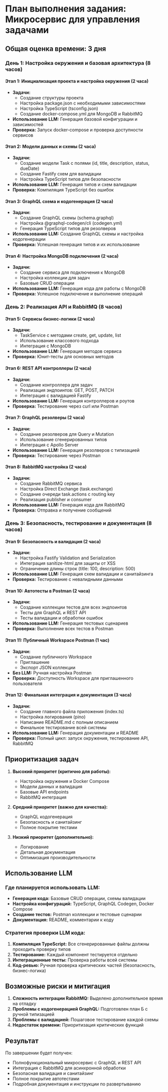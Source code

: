 # План выполнения задания: Микросервис для управления задачами

## Общая оценка времени: 3 дня

### День 1: Настройка окружения и базовая архитектура (8 часов)

#### Этап 1: Инициализация проекта и настройка окружения (2 часа)
- **Задачи:**
  - Создание структуры проекта
  - Настройка package.json с необходимыми зависимостями
  - Настройка TypeScript (tsconfig.json)
  - Создание docker-compose.yml для MongoDB и RabbitMQ
- **Использование LLM:** Генерация базовой конфигурации и зависимостей
- **Проверка:** Запуск docker-compose и проверка доступности сервисов

#### Этап 2: Модели данных и схемы (2 часа)
- **Задачи:**
  - Создание модели Task с полями (id, title, description, status, dueDate)
  - Создание Fastify схем для валидации
  - Настройка TypeScript типов для безопасности
- **Использование LLM:** Генерация типов и схем валидации
- **Проверка:** Компиляция TypeScript без ошибок

#### Этап 3: GraphQL схема и кодогенерация (2 часа)
- **Задачи:**
  - Создание GraphQL схемы (schema.graphql)
  - Настройка @graphql-codegen/cli (codegen.yml)
  - Генерация TypeScript типов для резолверов
- **Использование LLM:** Создание GraphQL схемы и настройка кодогенерации
- **Проверка:** Успешная генерация типов и их использование

#### Этап 4: Настройка MongoDB подключения (2 часа)
- **Задачи:**
  - Создание сервиса для подключения к MongoDB
  - Настройка коллекции для задач
  - Базовые CRUD операции
- **Использование LLM:** Генерация кода для работы с MongoDB
- **Проверка:** Успешное подключение и выполнение операций

### День 2: Реализация API и RabbitMQ (8 часов)

#### Этап 5: Сервисы бизнес-логики (2 часа)
- **Задачи:**
  - TaskService с методами create, get, update, list
  - Использование классового подхода
  - Интеграция с MongoDB
- **Использование LLM:** Генерация методов сервиса
- **Проверка:** Юнит-тесты для основных методов

#### Этап 6: REST API контроллеры (2 часа)
- **Задачи:**
  - Создание контроллера для задач
  - Реализация эндпоинтов: GET, POST, PATCH
  - Интеграция с валидацией Fastify
- **Использование LLM:** Генерация контроллеров и роутов
- **Проверка:** Тестирование через curl или Postman

#### Этап 7: GraphQL резолверы (2 часа)
- **Задачи:**
  - Создание резолверов для Query и Mutation
  - Использование сгенерированных типов
  - Интеграция с Apollo Server
- **Использование LLM:** Генерация резолверов с типизацией
- **Проверка:** Тестирование через Postman

#### Этап 8: RabbitMQ настройка (2 часа)
- **Задачи:**
  - Создание RabbitMQ сервиса
  - Настройка Direct Exchange (task.exchange)
  - Создание очереди task.actions с routing key
  - Реализация publisher и consumer
- **Использование LLM:** Генерация кода для RabbitMQ
- **Проверка:** Отправка и получение сообщений

### День 3: Безопасность, тестирование и документация (8 часов)

#### Этап 9: Безопасность и валидация (2 часа)
- **Задачи:**
  - Настройка Fastify Validation and Serialization
  - Интеграция sanitize-html для защиты от XSS
  - Ограничение длины строк (title: 100, description: 500)
- **Использование LLM:** Генерация схем валидации и санитайзинга
- **Проверка:** Тестирование с невалидными данными

#### Этап 10: Автотесты в Postman (2 часа)
- **Задачи:**
  - Создание коллекции тестов для всех эндпоинтов
  - Тесты для GraphQL и REST API
  - Тесты валидации и обработки ошибок
- **Использование LLM:** Генерация тестовых сценариев
- **Проверка:** Выполнение всех тестов в Postman

#### Этап 11: Публичный Workspace Postman (1 час)
- **Задачи:**
  - Создание публичного Workspace
  - Приглашение
  - Экспорт JSON коллекции
- **Без LLM:** Ручная настройка Postman
- **Проверка:** Доступность Workspace для приглашенного пользователя

#### Этап 12: Финальная интеграция и документация (3 часа)
- **Задачи:**
  - Создание главного файла приложения (index.ts)
  - Настройка логирования (pino)
  - Написание README.md с полным описанием
  - Финальное тестирование всей системы
- **Использование LLM:** Генерация документации и README
- **Проверка:** Полный цикл: запуск окружения, тестирование API, RabbitMQ

## Приоритизация задач

1. **Высокий приоритет (критично для работы):**
   - Настройка окружения и Docker Compose
   - Модели данных и валидация
   - Базовые API endpoints
   - RabbitMQ интеграция

2. **Средний приоритет (важно для качества):**
   - GraphQL кодогенерация
   - Безопасность и санитайзинг
   - Полное покрытие тестами

3. **Низкий приоритет (дополнительно):**
   - Логирование
   - Детальная документация
   - Оптимизация производительности

## Использование LLM

### Где планируется использовать LLM:
- **Генерация кода:** Базовые CRUD операции, схемы валидации
- **Настройка конфигураций:** TypeScript, GraphQL Codegen, Docker Compose
- **Создание тестов:** Postman коллекции и тестовые сценарии
- **Документация:** README, комментарии к коду

### Стратегия проверки LLM кода:
1. **Компиляция TypeScript:** Все сгенерированные файлы должны проходить проверку типов
2. **Тестирование:** Каждый компонент тестируется отдельно
3. **Интеграционные тесты:** Проверка работы всей системы
4. **Код-ревью:** Ручная проверка критических частей (безопасность, бизнес-логика)

## Возможные риски и митигация

1. **Сложность интеграции RabbitMQ:** Выделено дополнительное время на отладку
2. **Проблемы с кодогенерацией GraphQL:** Подготовлен план Б с ручной типизацией
3. **Проблемы с валидацией:** Пошаговое тестирование каждой схемы
4. **Недостаток времени:** Приоритизация критических функций

## Результат

По завершении будет получен:
- Полнофункциональный микросервис с GraphQL и REST API
- Интеграция с RabbitMQ для асинхронной обработки
- Безопасная валидация и санитайзинг
- Полное покрытие автотестами
- Подробная документация и инструкции по развертыванию 